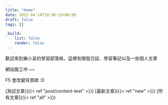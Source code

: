 ```yaml
---
title: "Home"
date: 2022-04-14T19:50:13+08:00
draft: false
tags: []

_build:
    list: false
    render: false
---
```


歡迎來到樂小呈的學習部落格，這裡有開發日誌、學習筆記以及一些個人文章

網站施工中 ~~

F5 會改變背景歐 :D 

[測試文章]({{< ref "post/content-test" >}}) [最新文章]({{< ref "new" >}}) [所有文章]({{< ref "all" >}})
